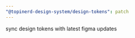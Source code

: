 ```yaml
---
"@topinerd-design-system/design-tokens": patch
---
```


sync design tokens with latest figma updates
